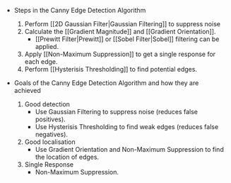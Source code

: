 - Steps in the Canny Edge Detection Algorithm
	1. Perform [[2D Gaussian Filter|Gaussian Filtering]] to suppress noise
	2. Calculate the [[Gradient Magnitude]] and [[Gradient Orientation]].
		- [[Prewitt Filter|Prewitt]] or [[Sobel Filter|Sobel]] filtering can be applied.
	3. Apply [[Non-Maximum Suppression]] to get a single response for each edge.
	4. Perform [[Hysterisis Thresholding]] to find potential edges.


- Goals of the Canny Edge Detection Algorithm and how they are achieved
	1.  Good detection
		- Use Gaussian Filtering to suppress noise (reduces false positives).
		- Use Hysterisis Thresholding to find weak edges (reduces false negatives).
	2.  Good localisation
		- Use Gradient Orientation and Non-Maximum Suppression to find the location of edges.
	3.  Single Response
		- Non-Maximum Suppression.